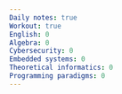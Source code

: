 ```yaml
---
Daily notes: true
Workout: true
English: 0
Algebra: 0
Cybersecurity: 0
Embedded systems: 0
Theoretical informatics: 0
Programming paradigms: 0
---
```




